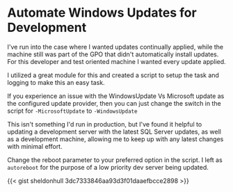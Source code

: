 # Automate Windows Updates for Development


I&#39;ve run into the case where I wanted updates continually applied, while the machine still was part of the GPO that didn&#39;t automatically install updates. For this developer and test oriented machine I wanted every update applied.

I utilized a great module for this and created a script to setup the task and logging to make this an easy task.

If you experience an issue with the WindowsUpdate Vs Microsoft update as the configured update provider, then you can just change the switch in the script for  `-MicrosoftUpdate` to  `-WindowsUpdate`

This isn&#39;t something I&#39;d run in production, but I&#39;ve found it helpful to updating a development server with the latest SQL Server updates, as well as a development machine, allowing me to keep up with any latest changes with minimal effort.

Change the reboot parameter to your preferred option in the script. I left as `autoreboot` for the purpose of a low priority dev server being updated.

{{&lt; gist sheldonhull  3dc7333846aa93d3f01daaefbcce2898 &gt;}}

